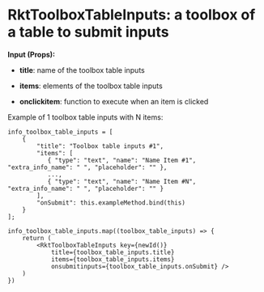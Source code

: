 # RktToolboxTableInputs: a toolbox of a table to submit inputs

**Input (Props):**

* **title**: name of the toolbox table inputs

* **items**: elements of the toolbox table inputs

* **onclickitem**: function to execute when an item is clicked

Example of 1 toolbox table inputs with N items:

```
info_toolbox_table_inputs = [
    {
        "title": "Toolbox table inputs #1",
        "items": [
           { "type": "text", "name": "Name Item #1", "extra_info_name": " ", "placeholder": "" },
           ...,
           { "type": "text", "name": "Name Item #N", "extra_info_name": " ", "placeholder": "" }
        ],
        "onSubmit": this.exampleMethod.bind(this)
    }
];

info_toolbox_table_inputs.map((toolbox_table_inputs) => {
    return (
        <RktToolboxTableInputs key={newId()}
            title={toolbox_table_inputs.title}
            items={toolbox_table_inputs.items}
            onsubmitinputs={toolbox_table_inputs.onSubmit} />
    )
})
```